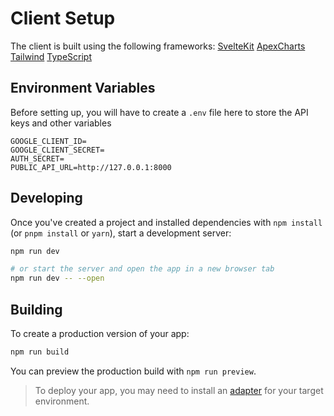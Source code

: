 # Client Setup

The client is built using the following frameworks:
 [SvelteKit](https://kit.svelte.dev/)
 [ApexCharts](https://apexcharts.com/)
 [Tailwind](https://tailwindcss.com/)
 [TypeScript](https://www.typescriptlang.org/)

## Environment Variables

Before setting up, you will have to create a `.env` file here to store the API keys and other variables

```
GOOGLE_CLIENT_ID=
GOOGLE_CLIENT_SECRET=
AUTH_SECRET=
PUBLIC_API_URL=http://127.0.0.1:8000
```


## Developing

Once you've created a project and installed dependencies with `npm install` (or `pnpm install` or `yarn`), start a development server:

```bash
npm run dev

# or start the server and open the app in a new browser tab
npm run dev -- --open
```

## Building

To create a production version of your app:

```bash
npm run build
```

You can preview the production build with `npm run preview`.

> To deploy your app, you may need to install an [adapter](https://svelte.dev/docs/kit/adapters) for your target environment.

